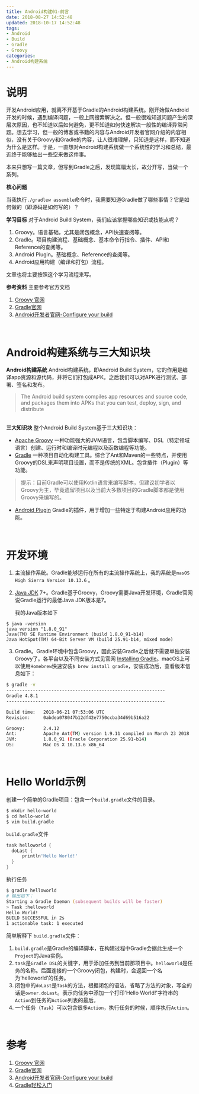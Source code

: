 ```yaml
---
title: Android构建01-前言
date: 2018-08-27 14:52:48
updated: 2018-10-17 14:52:48
tags:
- Android
- Build
- Gradle
- Groovy
categories:
- Android构建系统
---
```


# 说明
开发Android应用，就离不开基于Gradle的Android构建系统。刚开始做Android开发的时候，遇到编译问题，一般上网搜索解决之。但一般很难知道问题产生的深层次原因，也不知道以后如何避免，更不知道如何快速解决一般性的编译异常问题。想去学习，但一般的博客或书籍的内容与Android开发者官网介绍的内容相似，没有关于Groovy和Gradle的内容，让人很难理解，只知道是这样，而不知道为什么是这样。于是，一直想对Android构建系统做一个系统性的学习和总结，最近终于能够抽出一些空来做这件事。

本来只想写一篇文章，但写到Gradle之后，发现篇幅太长，故分开写，当做一个系列。

**核心问题**

当我执行`./gradlew assemble`命令时，我需要知道Gradle做了哪些事情？它是如何做的（即源码是如何写的）？

**学习目标**
对于Android Build System，我们应该掌握哪些知识或技能点呢？

1. Groovy。语言基础，尤其是闭包概念，API快速查阅等。
2. Gradle。项目构建流程、基础概念、基本命令行指令、插件、API和Reference的查阅等。
3. Android Plugin。基础概念、Reference的查阅等。
4. Android应用构建（编译和打包）流程。

文章也将主要按照这个学习流程来写。

**参考资料**
主要参考官方文档
1. [Groovy 官网](http://www.groovy-lang.org/learn.html)
2. [Gradle官网](https://gradle.org/)
3. [Android开发者官网-Configure your build](https://developer.android.com/studio/build/)

<br>

# Android构建系统与三大知识块
**Android构建系统**
Android构建系统，即Android Build System，它的作用是编译app资源和源代码，并将它们打包成APK。之后我们可以对APK进行测试、部署、签名和发布。

>The Android build system compiles app resources and source code, and packages them into APKs that you can test, deploy, sign, and distribute

<br>**三大知识块**
整个Android Build System基于三大知识块：

* [Apache Groovy](http://groovy-lang.org/)
一种功能强大的JVM语言，包含脚本编写、DSL（特定领域语言）创建、运行时和编译时元编程以及函数编程等功能。
* [Gradle](https://gradle.org/)
一种项目自动化构建工具。综合了Ant和Maven的一些特点，并使用Groovy的DSL来声明项目设置，而不是传统的XML。包含插件（Plugin）等功能。
>提示：目前Gradle可以使用Kotlin语言来编写脚本，但建议初学者以Groovy为主，毕竟遗留项目以及当前大多数项目的Gradle脚本都是使用Groovy来编写的。

* [Android Plugin](http://google.github.io/android-gradle-dsl/current/)
Gradle的插件，用于增加一些特定于构建Android应用的功能。

<br>

# 开发环境
1. 主流操作系统。Gradle能够运行在所有的主流操作系统上，我的系统是`masOS High Sierra Version 10.13.6` 。

2. [Java JDK](http://www.oracle.com/technetwork/java/javase/downloads/index.html) 7+。Gradle基于Groovy，Groovy需要Java开发环境，Gradle官网说Gradle运行的最低Java JDK版本是7。

   我的Java版本如下
```
$ java -version
java version "1.8.0_91"
Java(TM) SE Runtime Environment (build 1.8.0_91-b14)
Java HotSpot(TM) 64-Bit Server VM (build 25.91-b14, mixed mode)
```

3. Gradle。Gradle环境中包含Groovy，因此安装Gradle之后就不需要单独安装Groovy了。各平台以及不同安装方式见官网 [Installing Gradle](https://docs.gradle.org/current/userguide/installation.html)。macOS上可以使用`Homebrew`快速安装`$ brew install gradle`，安装成功后，查看版本信息如下：
```bash
$ gradle -v
------------------------------------------------------------
Gradle 4.8.1
------------------------------------------------------------

Build time:   2018-06-21 07:53:06 UTC
Revision:     0abdea078047b12df42e7750ccba34d69b516a22

Groovy:       2.4.12
Ant:          Apache Ant(TM) version 1.9.11 compiled on March 23 2018
JVM:          1.8.0_91 (Oracle Corporation 25.91-b14)
OS:           Mac OS X 10.13.6 x86_64
```



<br>

# Hello World示例
创建一个简单的Gradle项目：包含一个`build.gradle`文件的目录。
```bash
$ mkdir hello-world
$ cd hello-world
$ vim build.gradle
```


`build.gradle`文件

```groovy
task helloworld {
  doLast {
      println'Hello World!'
  }
}
```
执行任务
```zsh
$ gradle helloworld
# 输出如下：
Starting a Gradle Daemon (subsequent builds will be faster)
> Task :helloworld
Hello World!
BUILD SUCCESSFUL in 2s
1 actionable task: 1 executed
```

简单解释下 `build.gradle`文件：
1. `build.gradle`是Gradle的编译脚本，在构建过程中Gradle会据此生成一个`Project`的Java实例。
2. `task`是`Gradle DSL`的关键字，用于添加任务到当前那项目中。`helloworld`是任务的名称。后面连接的一个Groovy闭包，构建时，会返回一个名为‘helloworld’的任务。
3. 闭包中的`doLast`是`Task`的方法，根据闭包的语法，省略了方法的对象，写全的话是`owner.doLast`。表示向任务中添加一个打印'Hello World!'字符串的`Action`到任务的`Action`列表的最后。
4. 一个任务（`Task`）可以包含很多`Action`，执行任务的时候，顺序执行`Action`。



<br>

# 参考
1. [Groovy 官网](http://www.groovy-lang.org/learn.html)
2. [Gradle官网](https://gradle.org/)
3. [Android开发者官网-Configure your build](https://developer.android.com/studio/build/)
4. [Gradle轻松入门](https://blog.csdn.net/innost/article/details/48228651)